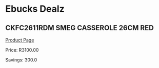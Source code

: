 
# Ebucks Dealz
## CKFC2611RDM SMEG CASSEROLE 26CM RED
[Product Page](https://www.ebucks.com/web/shop/productSelected.do?prodId=1170709082&catId=704983235)

Price: R3100.00

Savings: 300.0


	